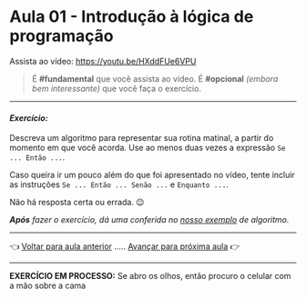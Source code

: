 # Aula 01 - Introdução à lógica de programação

Assista ao vídeo: https://youtu.be/HXddFUe6VPU

> É **#fundamental** que você assista ao vídeo. É **#opcional** _(embora bem interessante)_ que você faça o exercício.

---

#### _Exercício:_

Descreva um algoritmo para representar sua rotina matinal, a partir do momento em que você acorda. Use ao menos duas vezes a expressão `Se ... Então ...`. 

Caso queira ir um pouco além do que foi apresentado no vídeo, tente incluir as instruções `Se ... Então ... Senão ...` e `Enquanto ...`. 

Não há resposta certa ou errada. :wink:

_**Após** fazer o exercício, dá uma conferida no [nosso exemplo](resolucao.md) de algoritmo._ 

---

:point_left: [Voltar para aula anterior](../aula00/aula.md) ..... [Avançar para próxima aula](../aula02/aula.md) :point_right:

___

**EXERCÍCIO EM PROCESSO:**
Se abro os olhos, então procuro o celular com a mão sobre a cama
